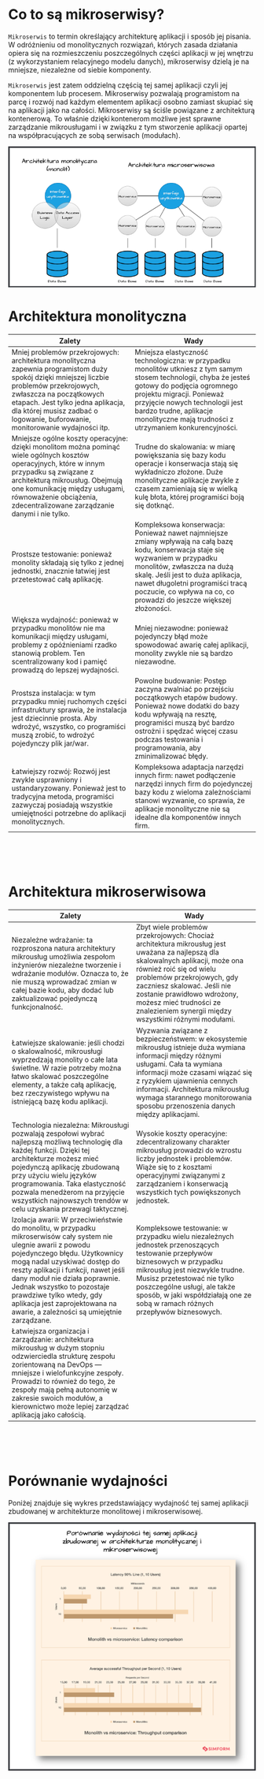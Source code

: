 <h1>Co to są mikroserwisy?</h1>

`Mikroserwis` to termin określający architekturę aplikacji i sposób jej pisania. <br>
W odróżnieniu od monolitycznych rozwiązań, których zasada działania opiera się na rozmieszczeniu poszczególnych części aplikacji w jej wnętrzu (z wykorzystaniem relacyjnego modelu danych), mikroserwisy dzielą je na mniejsze, niezależne od siebie komponenty.

`Mikroserwis` jest zatem oddzielną częścią tej samej aplikacji czyli jej komponentem lub procesem. Mikroserwisy pozwalają programistom na parcę i rozwój nad każdym elementem aplikacji osobno zamiast skupiać się na aplikacji jako na całości.
Mikroserwisy są ściśle powiązane z architekturą kontenerową. To właśnie dzięki kontenerom możliwe jest sprawne zarządzanie mikrousługami i w związku z tym stworzenie aplikacji opartej na współpracujących ze sobą serwisach (modułach).

![Monolit vs Microservice](/grafiki/monolit_vs_microservice.png)

# Architektura monolityczna

| Zalety                                                                                                                                                                                                                                                                                       | Wady                                                                                                                                                                                                                                                                                                           |
| -------------------------------------------------------------------------------------------------------------------------------------------------------------------------------------------------------------------------------------------------------------------------------------------- | -------------------------------------------------------------------------------------------------------------------------------------------------------------------------------------------------------------------------------------------------------------------------------------------------------------- |
| Mniej problemów przekrojowych: architektura monolityczna zapewnia programistom duży spokój dzięki mniejszej liczbie problemów przekrojowych, zwłaszcza na początkowych etapach. Jest tylko jedna aplikacja, dla której musisz zadbać o logowanie, buforowanie, monitorowanie wydajności itp. | Mniejsza elastyczność technologiczna: w przypadku monolitów utkniesz z tym samym stosem technologii, chyba że jesteś gotowy do podjęcia ogromnego projektu migracji. Ponieważ przyjęcie nowych technologii jest bardzo trudne, aplikacje monolityczne mają trudności z utrzymaniem konkurencyjności.           |
| Mniejsze ogólne koszty operacyjne: dzięki monolitom można pominąć wiele ogólnych kosztów operacyjnych, które w innym przypadku są związane z architekturą mikrousług. Obejmują one komunikację między usługami, równoważenie obciążenia, zdecentralizowane zarządzanie danymi i nie tylko.   | Trudne do skalowania: w miarę powiększania się bazy kodu operacje i konserwacja stają się wykładniczo złożone. Duże monolityczne aplikacje zwykle z czasem zamieniają się w wielką kulę błota, której programiści boją się dotknąć.                                                                            |
| Prostsze testowanie: ponieważ monolity składają się tylko z jednej jednostki, znacznie łatwiej jest przetestować całą aplikację.                                                                                                                                                             | Kompleksowa konserwacja: Ponieważ nawet najmniejsze zmiany wpływają na całą bazę kodu, konserwacja staje się wyzwaniem w przypadku monolitów, zwłaszcza na dużą skalę. Jeśli jest to duża aplikacja, nawet długoletni programiści tracą poczucie, co wpływa na co, co prowadzi do jeszcze większej złożoności. |
| Większa wydajność: ponieważ w przypadku monolitów nie ma komunikacji między usługami, problemy z opóźnieniami rzadko stanowią problem. Ten scentralizowany kod i pamięć prowadzą do lepszej wydajności.                                                                                      | Mniej niezawodne: ponieważ pojedynczy błąd może spowodować awarię całej aplikacji, monolity zwykle nie są bardzo niezawodne.                                                                                                                                                                                   |
| Prostsza instalacja: w tym przypadku mniej ruchomych części infrastruktury sprawia, że instalacja jest dziecinnie prosta. Aby wdrożyć, wszystko, co programiści muszą zrobić, to wdrożyć pojedynczy plik jar/war.                                                                            | Powolne budowanie: Postęp zaczyna zwalniać po przejściu początkowych etapów budowy. Ponieważ nowe dodatki do bazy kodu wpływają na resztę, programiści muszą być bardzo ostrożni i spędzać więcej czasu podczas testowania i programowania, aby zminimalizować błędy.                                          |
| Łatwiejszy rozwój: Rozwój jest zwykle usprawniony i ustandaryzowany. Ponieważ jest to tradycyjna metoda, programiści zazwyczaj posiadają wszystkie umiejętności potrzebne do aplikacji monolitycznych.                                                                                       | Kompleksowa adaptacja narzędzi innych firm: nawet podłączenie narzędzi innych firm do pojedynczej bazy kodu z wieloma zależnościami stanowi wyzwanie, co sprawia, że aplikacje monolityczne nie są idealne dla komponentów innych firm.                                                                        |

<br>
<br>
<br>

# Architektura mikroserwisowa

| Zalety                                                                                                                                                                                                                                                                                                                                                                                            | Wady                                                                                                                                                                                                                                                                                                                                     |
| ------------------------------------------------------------------------------------------------------------------------------------------------------------------------------------------------------------------------------------------------------------------------------------------------------------------------------------------------------------------------------------------------- | ---------------------------------------------------------------------------------------------------------------------------------------------------------------------------------------------------------------------------------------------------------------------------------------------------------------------------------------- |
| Niezależne wdrażanie: ta rozproszona natura architektury mikrousług umożliwia zespołom inżynierów niezależne tworzenie i wdrażanie modułów. Oznacza to, że nie muszą wprowadzać zmian w całej bazie kodu, aby dodać lub zaktualizować pojedynczą funkcjonalność.                                                                                                                                  | Zbyt wiele problemów przekrojowych: Chociaż architektura mikrousług jest uważana za najlepszą dla skalowalnych aplikacji, może ona również roić się od wielu problemów przekrojowych, gdy zaczniesz skalować. Jeśli nie zostanie prawidłowo wdrożony, możesz mieć trudności ze znalezieniem synergii między wszystkimi różnymi modułami. |
| Łatwiejsze skalowanie: jeśli chodzi o skalowalność, mikrousługi wyprzedzają monolity o całe lata świetlne. W razie potrzeby można łatwo skalować poszczególne elementy, a także całą aplikację, bez rzeczywistego wpływu na istniejącą bazę kodu aplikacji.                                                                                                                                       | Wyzwania związane z bezpieczeństwem: w ekosystemie mikrousług istnieje duża wymiana informacji między różnymi usługami. Cała ta wymiana informacji może czasami wiązać się z ryzykiem ujawnienia cennych informacji. Architektura mikrousług wymaga starannego monitorowania sposobu przenoszenia danych między aplikacjami.             |
| Technologia niezależna: Mikrousługi pozwalają zespołowi wybrać najlepszą możliwą technologię dla każdej funkcji. Dzięki tej architekturze możesz mieć pojedynczą aplikację zbudowaną przy użyciu wielu języków programowania. Taka elastyczność pozwala menedżerom na przyjęcie wszystkich najnowszych trendów w celu uzyskania przewagi taktycznej.                                              | Wysokie koszty operacyjne: zdecentralizowany charakter mikrousług prowadzi do wzrostu liczby jednostek i problemów. Wiąże się to z kosztami operacyjnymi związanymi z zarządzaniem i konserwacją wszystkich tych powiększonych jednostek.                                                                                                |
| Izolacja awarii: W przeciwieństwie do monolitu, w przypadku mikroserwisów cały system nie ulegnie awarii z powodu pojedynczego błędu. Użytkownicy mogą nadal uzyskiwać dostęp do reszty aplikacji i funkcji, nawet jeśli dany moduł nie działa poprawnie. Jednak wszystko to pozostaje prawdziwe tylko wtedy, gdy aplikacja jest zaprojektowana na awarie, a zależności są umiejętnie zarządzane. | Kompleksowe testowanie: w przypadku wielu niezależnych jednostek przenoszących testowanie przepływów biznesowych w przypadku mikrousług jest niezwykle trudne. Musisz przetestować nie tylko poszczególne usługi, ale także sposób, w jaki współdziałają one ze sobą w ramach różnych przepływów biznesowych.                            |
| Łatwiejsza organizacja i zarządzanie: architektura mikrousług w dużym stopniu odzwierciedla strukturę zespołu zorientowaną na DevOps — mniejsze i wielofunkcyjne zespoły. Prowadzi to również do tego, że zespoły mają pełną autonomię w zakresie swoich modułów, a kierownictwo może lepiej zarządzać aplikacją jako całością.                                                                   |                                                                                                                                                                                                                                                                                                                                          |

<br>
<br>
<br>

# Porównanie wydajności

Poniżej znajduje się wykres przedstawiający wydajność tej samej aplikacji zbudowanej w architekturze monolitowej i mikroserwisowej.  

![Monolit vs Microservice](/grafiki/mono_vs_mikro_performance.png)

<h1> 